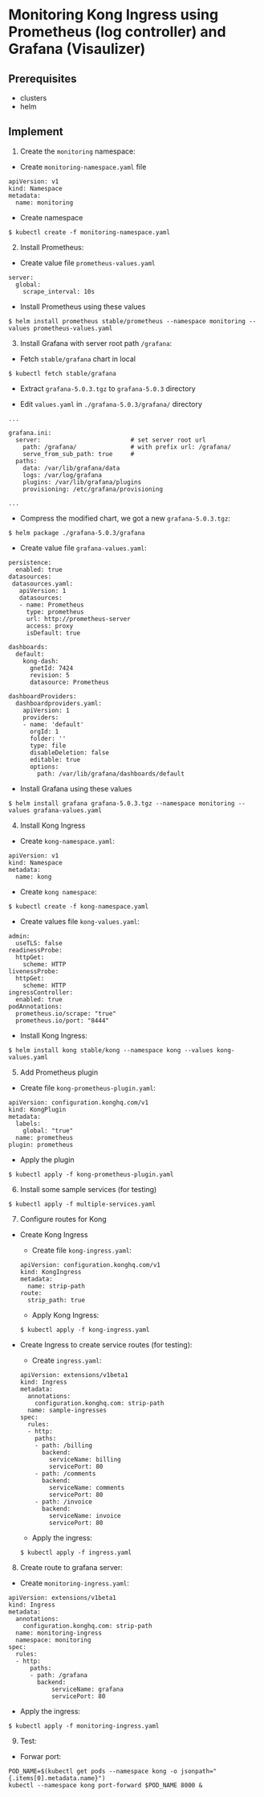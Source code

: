 
# Monitoring Kong Ingress using Prometheus (log controller) and Grafana (Visaulizer)

## Prerequisites
- clusters
- helm

## Implement
1. Create the ```monitoring``` namespace:
- Create ```monitoring-namespace.yaml``` file
```
apiVersion: v1
kind: Namespace
metadata:
  name: monitoring
```
- Create namespace
```
$ kubectl create -f monitoring-namespace.yaml
```


2. Install Prometheus:
- Create value file ```prometheus-values.yaml```
```
server:
  global:
    scrape_interval: 10s
```
- Install Prometheus using these values
```
$ helm install prometheus stable/prometheus --namespace monitoring --values prometheus-values.yaml
``` 

3. Install Grafana with server root path ```/grafana```:
- Fetch ```stable/grafana``` chart in local
```
$ kubectl fetch stable/grafana
```

- Extract ```grafana-5.0.3.tgz``` to ```grafana-5.0.3``` directory

- Edit ```values.yaml``` in ```./grafana-5.0.3/grafana/``` directory
```
...

grafana.ini:
  server:                         # set server root url
    path: /grafana/               # with prefix url: /grafana/
    serve_from_sub_path: true     # 
  paths:
    data: /var/lib/grafana/data
    logs: /var/log/grafana
    plugins: /var/lib/grafana/plugins
    provisioning: /etc/grafana/provisioning

...
```

- Compress the modified chart, we got a new ```grafana-5.0.3.tgz```:
```
$ helm package ./grafana-5.0.3/grafana
```

- Create value file ```grafana-values.yaml```:
```
persistence:
  enabled: true
datasources:
 datasources.yaml:
   apiVersion: 1
   datasources:
   - name: Prometheus
     type: prometheus
     url: http://prometheus-server
     access: proxy
     isDefault: true

dashboards:
  default:
    kong-dash:
      gnetId: 7424
      revision: 5
      datasource: Prometheus

dashboardProviders:
  dashboardproviders.yaml:
    apiVersion: 1
    providers:
    - name: 'default'
      orgId: 1
      folder: ''
      type: file
      disableDeletion: false
      editable: true
      options:
        path: /var/lib/grafana/dashboards/default
```
- Install Grafana using these values
```
$ helm install grafana grafana-5.0.3.tgz --namespace monitoring --values grafana-values.yaml
```

4. Install Kong Ingress
- Create ```kong-namespace.yaml```:
```
apiVersion: v1
kind: Namespace
metadata:
  name: kong
```

- Create ```kong namespace```:
```
$ kubectl create -f kong-namespace.yaml
```

- Create values file ```kong-values.yaml```:
```
admin:
  useTLS: false
readinessProbe:
  httpGet:
    scheme: HTTP
livenessProbe:
  httpGet:
    scheme: HTTP
ingressController:
  enabled: true
podAnnotations:
  prometheus.io/scrape: "true"
  prometheus.io/port: "8444"
```

- Install Kong Ingress:
```
$ helm install kong stable/kong --namespace kong --values kong-values.yaml
```

5. Add Prometheus plugin
- Create file ```kong-prometheus-plugin.yaml```:
```
apiVersion: configuration.konghq.com/v1
kind: KongPlugin
metadata:
  labels:
    global: "true"
  name: prometheus
plugin: prometheus
```

- Apply the plugin
```
$ kubectl apply -f kong-prometheus-plugin.yaml
```

6. Install some sample services (for testing)
```
$ kubectl apply -f multiple-services.yaml
```

7. Configure routes for Kong
- Create Kong Ingress
  - Create file ```kong-ingress.yaml```:
  ```
  apiVersion: configuration.konghq.com/v1
  kind: KongIngress
  metadata:
    name: strip-path
  route:
    strip_path: true
  ```

  - Apply Kong Ingress:
  ```
  $ kubectl apply -f kong-ingress.yaml
  ``` 

- Create Ingress to create service routes (for testing):
  - Create ```ingress.yaml```:
  ```
  apiVersion: extensions/v1beta1
  kind: Ingress
  metadata:
    annotations:
      configuration.konghq.com: strip-path
    name: sample-ingresses
  spec:
    rules:
    - http:
      paths:
      - path: /billing
        backend:
          serviceName: billing
          servicePort: 80
      - path: /comments
        backend:
          serviceName: comments
          servicePort: 80
      - path: /invoice
        backend:
          serviceName: invoice
          servicePort: 80
  ```
  - Apply the ingress:
  ```
  $ kubectl apply -f ingress.yaml
  ```
8. Create route to grafana server:

- Create ```monitoring-ingress.yaml```:
```
apiVersion: extensions/v1beta1
kind: Ingress
metadata:
  annotations:
    configuration.konghq.com: strip-path
  name: monitoring-ingress
  namespace: monitoring
spec:
  rules:
  - http:
      paths:
      - path: /grafana
        backend:
            serviceName: grafana
            servicePort: 80
```

- Apply the ingress:
```
$ kubectl apply -f monitoring-ingress.yaml
```

9. Test:
- Forwar port:
```
POD_NAME=$(kubectl get pods --namespace kong -o jsonpath="{.items[0].metadata.name}")
kubectl --namespace kong port-forward $POD_NAME 8000 &
```